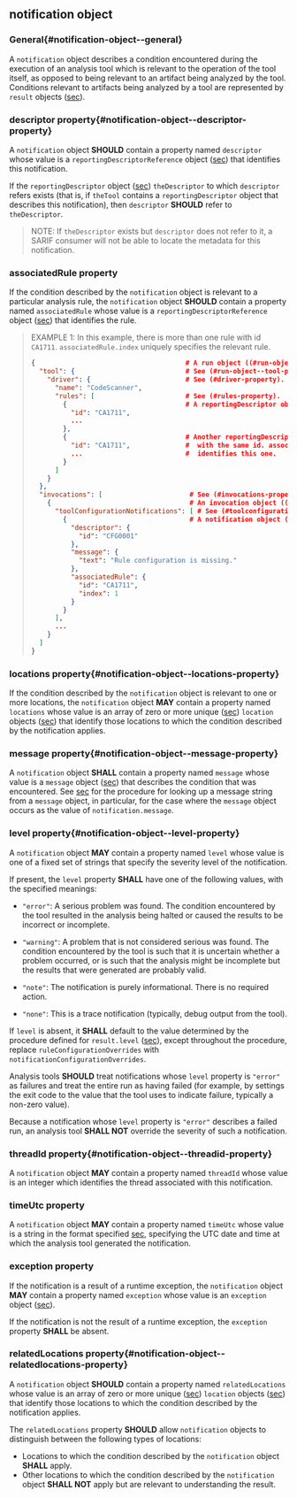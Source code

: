 ## notification object

### General{#notification-object--general}

A `notification` object describes a condition encountered during the execution of an analysis tool which is relevant to the operation of the tool itself, as opposed to being relevant to an artifact being analyzed by the tool. Conditions relevant to artifacts being analyzed by a tool are represented by `result` objects ([sec](#result-object)).

### descriptor property{#notification-object--descriptor-property}

A `notification` object **SHOULD** contain a property named `descriptor` whose value is a `reportingDescriptorReference` object ([sec](#reportingdescriptorreference-object)) that identifies this notification.

If the `reportingDescriptor` object ([sec](#reportingdescriptor-object)) `theDescriptor` to which `descriptor` refers exists (that is, if `theTool` contains a `reportingDescriptor` object that describes this notification), then `descriptor` **SHOULD** refer to `theDescriptor`.

> NOTE: If `theDescriptor` exists but `descriptor` does not refer to it, a SARIF consumer will not be able to locate the metadata for this notification.

### associatedRule property

If the condition described by the `notification` object is relevant to a particular analysis rule, the `notification` object **SHOULD** contain a property named `associatedRule` whose value is a `reportingDescriptorReference` object ([sec](#reportingdescriptorreference-object)) that identifies the rule.

> EXAMPLE 1: In this example, there is more than one rule with id `CA1711`. `associatedRule.index` uniquely specifies the relevant rule.
>
> ```json
> {                                      # A run object ((#run-object)).
>   "tool": {                            # See (#run-object--tool-property).
>     "driver": {                        # See (#driver-property).
>       "name": "CodeScanner",
>       "rules": [                       # See (#rules-property).
>         {                              # A reportingDescriptor object ((#reportingdescriptor-object)).
>           "id": "CA1711",
>           ...
>         },
>         {                              # Another reportingDescriptor object
>           "id": "CA1711",              #  with the same id. associatedRule.id
>           ...                          #  identifies this one.
>         }
>       ]
>     }
>   },
>   "invocations": [                      # See (#invocations-property).
>     {                                   # An invocation object ((#invocation-object)).
>       "toolConfigurationNotifications": [ # See (#toolconfigurationnotifications-property).
>         {                               # A notification object ((#notification-object)).
>           "descriptor": {
>             "id": "CFG0001"
>           },
>           "message": {
>             "text": "Rule configuration is missing."
>           },
>           "associatedRule": {
>             "id": "CA1711",
>             "index": 1
>           }
>         }
>       ],
>       ...
>     }
>   ]
> }
> ```

### locations property{#notification-object--locations-property}

If the condition described by the `notification` object is relevant to one or more locations, the `notification` object **MAY** contain
a property named `locations` whose value is an array of zero or more unique ([sec](#array-properties-with-unique-values)) `location` objects ([sec](#location-object))
that identify those locations to which the condition described by the notification applies.

### message property{#notification-object--message-property}

A `notification` object **SHALL** contain a property named `message` whose value is a `message` object ([sec](#message-object)) that describes the condition that was encountered. See [sec](#message-string-lookup) for the procedure for looking up a message string from a `message` object, in particular, for the case where the `message` object occurs as the value of `notification.message`.

### level property{#notification-object--level-property}

A `notification` object **MAY** contain a property named `level` whose value is one of a fixed set of strings that specify the severity level of the notification.

If present, the `level` property **SHALL** have one of the following values, with the specified meanings:

- `"error"`: A serious problem was found. The condition encountered by the tool resulted in the analysis being halted or caused the results to be incorrect or incomplete.

- `"warning"`: A problem that is not considered serious was found. The condition encountered by the tool is such that it is uncertain whether a problem occurred, or is such that the analysis might be incomplete but the results that were generated are probably valid.

- `"note"`: The notification is purely informational. There is no required action.

- `"none"`: This is a trace notification (typically, debug output from the tool).

If `level` is absent, it **SHALL** default to the value determined by the procedure defined for `result.level` ([sec](#result-object--level-property)), except throughout the procedure, replace `ruleConfigurationOverrides` with `notificationConfigurationOverrides`.

Analysis tools **SHOULD** treat notifications whose `level` property is `"error"` as failures and treat the entire run as having failed (for example, by settings the exit code to the value that the tool uses to indicate failure, typically a non-zero value).

Because a notification whose `level` property is `"error"` describes a failed run, an analysis tool **SHALL NOT** override the severity of such a notification.

### threadId property{#notification-object--threadid-property}

A `notification` object **MAY** contain a property named `threadId` whose value is an integer which identifies the thread associated with this notification.

### timeUtc property

A `notification` object **MAY** contain a property named `timeUtc` whose value is a string in the format specified [sec](#datetime-properties), specifying the UTC date and time at which the analysis tool generated the notification.

### exception property

If the notification is a result of a runtime exception, the `notification` object **MAY** contain a property named `exception` whose value is an `exception` object ([sec](#exception-object)).

If the notification is not the result of a runtime exception, the `exception` property **SHALL** be absent.

### relatedLocations property{#notification-object--relatedlocations-property}

A `notification` object **SHOULD** contain a property named `relatedLocations` whose value is an array of zero or more unique ([sec](#array-properties-with-unique-values)) `location` objects ([sec](#location-object)) that identify those locations to which the condition described by the notification applies.

The `relatedLocations` property **SHOULD** allow `notification` objects to distinguish between the following types of locations:

- Locations to which the condition described by the `notification` object **SHALL** apply.
- Other locations to which the condition described by the `notification` object **SHALL NOT** apply but are relevant to understanding the result.
